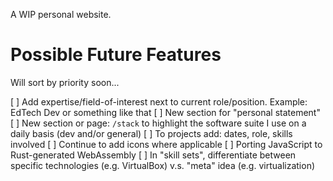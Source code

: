 A WIP personal website.

# Possible Future Features

Will sort by priority soon...

[ ] Add expertise/field-of-interest next to current role/position. Example: EdTech Dev or something like that 
[ ] New section for "personal statement"
[ ] New section or page: `/stack` to highlight the software suite I use on a daily basis (dev and/or general)
[ ] To projects add: dates, role, skills involved
[ ] Continue to add icons where applicable
[ ] Porting JavaScript to Rust-generated WebAssembly
[ ] In "skill sets", differentiate between specific technologies (e.g. VirtualBox) v.s. "meta" idea (e.g. virtualization) 
